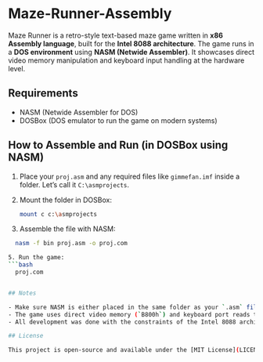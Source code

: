 # Maze-Runner-Assembly

Maze Runner is a retro-style text-based maze game written in **x86 Assembly language**, built for the **Intel 8088 architecture**. The game runs in a **DOS environment** using **NASM (Netwide Assembler)**. It showcases direct video memory manipulation and keyboard input handling at the hardware level.

## Requirements

- NASM (Netwide Assembler for DOS)
- DOSBox (DOS emulator to run the game on modern systems)

## How to Assemble and Run (in DOSBox using NASM)

1. Place your `proj.asm` and any required files like `gimmefan.imf` inside a folder. Let’s call it `C:\asmprojects`.

2. Mount the folder in DOSBox:
   ```bash
   mount c c:\asmprojects
   
4. Assemble the file with NASM:
 ```bash
   nasm -f bin proj.asm -o proj.com

5. Run the game:
```bash
   proj.com


## Notes

- Make sure NASM is either placed in the same folder as your `.asm` file or properly installed in your DOSBox environment.
- The game uses direct video memory (`B800h`) and keyboard port reads to handle character rendering and player movement inside a maze.
- All development was done with the constraints of the Intel 8088 architecture in mind.

## License

This project is open-source and available under the [MIT License](LICENSE).



